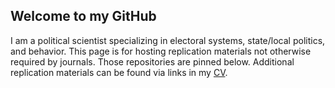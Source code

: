 ## Welcome to my GitHub

<!--
**jacksantucci/jacksantucci** is a ✨ _special_ ✨ repository because its `README.md` (this file) appears on your GitHub profile.

Here are some ideas to get you started:

- 🔭 I’m currently working on ...
- 🌱 I’m currently learning ...
- 👯 I’m looking to collaborate on ...
- 🤔 I’m looking for help with ...
- 💬 Ask me about ...
- 📫 How to reach me: ...
- 😄 Pronouns: ...
- ⚡ Fun fact: ...
-->
I am a political scientist specializing in electoral systems, state/local politics, and behavior. This page is for hosting replication materials not otherwise required by journals. Those repositories are pinned below. Additional replication materials can be found via links in my <a href="https://www.jacksantucci.com/bio/Jack_Santucci_CV.pdf">CV</a>.
